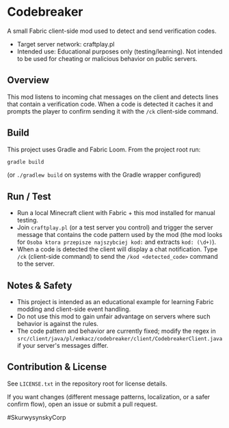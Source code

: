 # Codebreaker

A small Fabric client-side mod used to detect and send verification codes.

- Target server network: craftplay.pl
- Intended use: Educational purposes only (testing/learning). Not intended to be used for cheating or malicious behavior on public servers.

## Overview
This mod listens to incoming chat messages on the client and detects lines that contain a verification code. When a code is detected it caches it and prompts the player to confirm sending it with the `/ck` client-side command.

## Build
This project uses Gradle and Fabric Loom. From the project root run:

```bash
gradle build
```

(or `./gradlew build` on systems with the Gradle wrapper configured)

## Run / Test
- Run a local Minecraft client with Fabric + this mod installed for manual testing.
- Join `craftplay.pl` (or a test server you control) and trigger the server message that contains the code pattern used by the mod (the mod looks for `Osoba ktora przepisze najszybciej kod:` and extracts `kod: (\d+)`).
- When a code is detected the client will display a chat notification. Type `/ck` (client-side command) to send the `/kod <detected_code>` command to the server.

## Notes & Safety
- This project is intended as an educational example for learning Fabric modding and client-side event handling.
- Do not use this mod to gain unfair advantage on servers where such behavior is against the rules.
- The code pattern and behavior are currently fixed; modify the regex in `src/client/java/pl/emkacz/codebreaker/client/CodebreakerClient.java` if your server's messages differ.

## Contribution & License
See `LICENSE.txt` in the repository root for license details.

If you want changes (different message patterns, localization, or a safer confirm flow), open an issue or submit a pull request.

#SkurwysynskyCorp